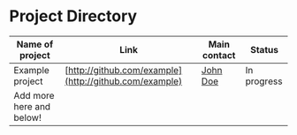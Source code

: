 Project Directory
=============

| Name of project | Link | Main contact | Status |
| --------------- | ---- | ------------ | ------ |
| Example project | [http://github.com/example](http://github.com/example) | [John Doe](mailto:johndoe@example.com) | In progress |
| Add more here and below! |  |  |  |
